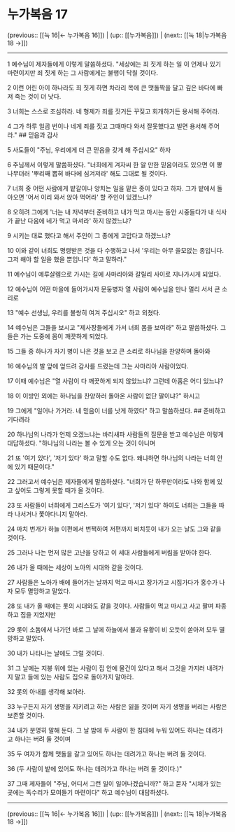 # 누가복음 17

(previous:: [[눅 16|← 누가복음 16]]) | (up:: [[누가복음]]) | (next:: [[눅 18|누가복음 18 →]])

***




1 
예수님이 제자들에게 이렇게 말씀하셨다. "세상에는 죄 짓게 하는 일 이 언제나 있기 마련이지만 죄 짓게 하는 그 사람에게는 불행이 닥칠 것이다. 



2 
이런 어린 아이 하나라도 죄 짓게 하면 차라리 목에 큰 맷돌짝을 달고 깊은 바다에 빠져 죽는 것이 더 낫다. 



3 
너희는 스스로 조심하라. 네 형제가 죄를 짓거든 꾸짖고 회개하거든 용서해 주어라. 



4 
그가 하루 일곱 번이나 네게 죄를 짓고 그때마다 와서 잘못했다고 빌면 용서해 주어라." ## 믿음과 감사 



5 
사도들이 "주님, 우리에게 더 큰 믿음을 갖게 해 주십시오" 하자 



6 
주님께서 이렇게 말씀하셨다. "너희에게 겨자씨 한 알 만한 믿음이라도 있으면 이 뽕나무더러 '뿌리째 뽑혀 바다에 심겨져라' 해도 그대로 될 것이다. 



7 
너희 중 어떤 사람에게 밭갈이나 양치는 일을 맡은 종이 있다고 하자. 그가 밭에서 돌아오면 '어서 이리 와서 앉아 먹어라' 할 주인이 있겠느냐? 



8 
오히려 그에게 '너는 내 저녁부터 준비하고 내가 먹고 마시는 동안 시중들다가 내 식사가 끝난 다음에 네가 먹고 마셔라' 하지 않겠느냐? 



9 
시키는 대로 했다고 해서 주인이 그 종에게 고맙다고 하겠느냐? 



10 
이와 같이 너희도 명령받은 것을 다 수행하고 나서 '우리는 아무 쓸모없는 종입니다. 그저 해야 할 일을 했을 뿐입니다' 하고 말하라." 



11 
예수님이 예루살렘으로 가시는 길에 사마리아와 갈릴리 사이로 지나가시게 되었다. 



12 
예수님이 어떤 마을에 들어가시자 문둥병자 열 사람이 예수님을 만나 멀리 서서 큰 소리로 



13 
"예수 선생님, 우리를 불쌍히 여겨 주십시오" 하고 외쳤다. 



14 
예수님은 그들을 보시고 "제사장들에게 가서 너희 몸을 보여라" 하고 말씀하셨다. 그들은 가는 도중에 몸이 깨끗하게 되었다. 



15 
그들 중 하나가 자기 병이 나은 것을 보고 큰 소리로 하나님을 찬양하며 돌아와 



16 
예수님의 발 앞에 엎드려 감사를 드렸는데 그는 사마리아 사람이었다. 



17 
이때 예수님은 "열 사람이 다 깨끗하게 되지 않았느냐? 그런데 아홉은 어디 있느냐? 



18 
이 이방인 외에는 하나님을 찬양하러 돌아온 사람이 없단 말이냐?" 하시고 



19 
그에게 "일어나 가거라. 네 믿음이 너를 낫게 하였다" 하고 말씀하셨다. ## 준비하고 기다려라 



20 
하나님의 나라가 언제 오겠느냐는 바리새파 사람들의 질문을 받고 예수님은 이렇게 대답하셨다. "하나님의 나라는 볼 수 있게 오는 것이 아니며 



21 
또 '여기 있다', '저기 있다' 하고 말할 수도 없다. 왜냐하면 하나님의 나라는 너희 안에 있기 때문이다." 



22 
그러고서 예수님은 제자들에게 말씀하셨다. "너희가 단 하루만이라도 나와 함께 있고 싶어도 그렇게 못할 때가 올 것이다. 



23 
또 사람들이 너희에게 그리스도가 '여기 있다', '저기 있다' 하여도 너희는 그들을 따라 나서거나 쫓아다니지 말아라. 



24 
마치 번개가 하늘 이편에서 번쩍하여 저편까지 비치듯이 내가 오는 날도 그와 같을 것이다. 



25 
그러나 나는 먼저 많은 고난을 당하고 이 세대 사람들에게 버림을 받아야 한다. 



26 
내가 올 때에는 세상이 노아의 시대와 같을 것이다. 



27 
사람들은 노아가 배에 들어가는 날까지 먹고 마시고 장가가고 시집가다가 홍수가 나자 모두 멸망하고 말았다. 



28 
또 내가 올 때에는 롯의 시대와도 같을 것이다. 사람들이 먹고 마시고 사고 팔며 파종하고 집을 지었지만 



29 
롯이 소돔에서 나가던 바로 그 날에 하늘에서 불과 유황이 비 오듯이 쏟아져 모두 멸망하고 말았다. 



30 
내가 나타나는 날에도 그럴 것이다. 



31 
그 날에는 지붕 위에 있는 사람이 집 안에 물건이 있다고 해서 그것을 가지러 내려가지 말고 들에 있는 사람도 집으로 돌아가지 말아라. 



32 
롯의 아내를 생각해 보아라. 



33 
누구든지 자기 생명을 지키려고 하는 사람은 잃을 것이며 자기 생명을 버리는 사람은 보존할 것이다. 



34 
내가 분명히 말해 둔다. 그 날 밤에 두 사람이 한 침대에 누워 있어도 하나는 데려가고 하나는 버려 둘 것이며 



35 
두 여자가 함께 맷돌을 갈고 있어도 하나는 데려가고 하나는 버려 둘 것이다. 



36 
(두 사람이 밭에 있어도 하나는 데려가고 하나는 버려 둘 것이다.)" 



37 
그때 제자들이 "주님, 어디서 그런 일이 일어나겠습니까?" 하고 묻자 "시체가 있는 곳에는 독수리가 모여들기 마련이다" 하고 예수님이 대답하셨다.

***

(previous:: [[눅 16|← 누가복음 16]]) | (up:: [[누가복음]]) | (next:: [[눅 18|누가복음 18 →]])
